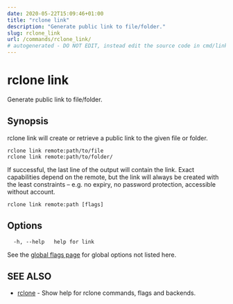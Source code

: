```yaml
---
date: 2020-05-22T15:09:46+01:00
title: "rclone link"
description: "Generate public link to file/folder."
slug: rclone_link
url: /commands/rclone_link/
# autogenerated - DO NOT EDIT, instead edit the source code in cmd/link/ and as part of making a release run "make commanddocs"
---
```

# rclone link

Generate public link to file/folder.

## Synopsis


rclone link will create or retrieve a public link to the given file or folder.

    rclone link remote:path/to/file
    rclone link remote:path/to/folder/

If successful, the last line of the output will contain the link. Exact
capabilities depend on the remote, but the link will always be created with
the least constraints – e.g. no expiry, no password protection, accessible
without account.


```
rclone link remote:path [flags]
```

## Options

```
  -h, --help   help for link
```

See the [global flags page](/flags/) for global options not listed here.

## SEE ALSO

* [rclone](/commands/rclone/)	 - Show help for rclone commands, flags and backends.

